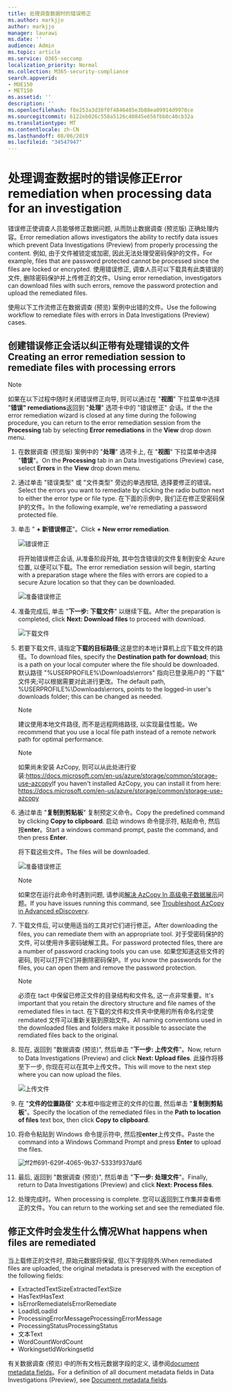 ```yaml
---
title: 处理调查数据时的错误修正
ms.author: markjjo
author: markjjo
manager: laurawi
ms.date: ''
audience: Admin
ms.topic: article
ms.service: O365-seccomp
localization_priority: Normal
ms.collection: M365-security-compliance
search.appverid:
- MOE150
- MET150
ms.assetid: ''
description: ''
ms.openlocfilehash: f8e253a3d38f0f4846485e3b88ea09914d9978ce
ms.sourcegitcommit: 6122eb026c558a5126c40845e656fbb0c40cb32a
ms.translationtype: MT
ms.contentlocale: zh-CN
ms.lasthandoff: 08/06/2019
ms.locfileid: "34547947"
---
```

# <a name="error-remediation-when-processing-data-for-an-investigation"></a><span data-ttu-id="0cfb5-102">处理调查数据时的错误修正</span><span class="sxs-lookup"><span data-stu-id="0cfb5-102">Error remediation when processing data for an investigation</span></span>

<span data-ttu-id="0cfb5-103">错误修正使调查人员能够修正数据问题, 从而防止数据调查 (预览版) 正确处理内容。</span><span class="sxs-lookup"><span data-stu-id="0cfb5-103">Error remediation allows investigators the ability to rectify data issues which prevent Data Investigations (Preview) from properly processing the content.</span></span> <span data-ttu-id="0cfb5-104">例如, 由于文件被锁定或加密, 因此无法处理受密码保护的文件。</span><span class="sxs-lookup"><span data-stu-id="0cfb5-104">For example, files that are password protected cannot be processed since the files are locked or encrypted.</span></span> <span data-ttu-id="0cfb5-105">使用错误修正, 调查人员可以下载具有此类错误的文件, 删除密码保护并上传修正的文件。</span><span class="sxs-lookup"><span data-stu-id="0cfb5-105">Using error remediation, investigators can download files with such errors, remove the password protection and upload the remediated files.</span></span>

<span data-ttu-id="0cfb5-106">使用以下工作流修正在数据调查 (预览) 案例中出错的文件。</span><span class="sxs-lookup"><span data-stu-id="0cfb5-106">Use the following workflow to remediate files with errors in Data Investigations (Preview) cases.</span></span>

## <a name="creating-an-error-remediation-session-to-remediate-files-with-processing-errors"></a><span data-ttu-id="0cfb5-107">创建错误修正会话以纠正带有处理错误的文件</span><span class="sxs-lookup"><span data-stu-id="0cfb5-107">Creating an error remediation session to remediate files with processing errors</span></span>

>[!NOTE]
><span data-ttu-id="0cfb5-108">如果在以下过程中随时关闭错误修正向导, 则可以通过在 "**视图**" 下拉菜单中选择 "**错误" remediations**返回到 "**处理**" 选项卡中的 "错误修正" 会话。</span><span class="sxs-lookup"><span data-stu-id="0cfb5-108">If the the error remediation wizard is closed at any time during the following procedure, you can return to the error remediation session from the **Processing** tab by selecting **Error remediations** in the **View** drop down menu.</span></span>

1. <span data-ttu-id="0cfb5-109">在数据调查 (预览版) 案例中的 "**处理**" 选项卡上, 在 "**视图**" 下拉菜单中选择 "**错误**"。</span><span class="sxs-lookup"><span data-stu-id="0cfb5-109">On the **Processing** tab in an Data Investigations (Preview) case, select **Errors** in the **View** drop down menu.</span></span>

2. <span data-ttu-id="0cfb5-110">通过单击 "错误类型" 或 "文件类型" 旁边的单选按钮, 选择要修正的错误。</span><span class="sxs-lookup"><span data-stu-id="0cfb5-110">Select the errors you want to remediate by clicking the radio button next to either the error type or file type.</span></span>  <span data-ttu-id="0cfb5-111">在下面的示例中, 我们正在修正受密码保护的文件。</span><span class="sxs-lookup"><span data-stu-id="0cfb5-111">In the following example, we're remediating a password protected file.</span></span>

3. <span data-ttu-id="0cfb5-112">单击 " **+ 新错误修正**"。</span><span class="sxs-lookup"><span data-stu-id="0cfb5-112">Click **+ New error remediation**.</span></span>

    ![错误修正](../media/8c2faf1a-834b-44fc-b418-6a18aed8b81a.png)

    <span data-ttu-id="0cfb5-114">将开始错误修正会话, 从准备阶段开始, 其中包含错误的文件复制到安全 Azure 位置, 以便可以下载。</span><span class="sxs-lookup"><span data-stu-id="0cfb5-114">The error remediation session will begin, starting with a preparation stage where the files with errors are copied to a secure Azure location so that they can be downloaded.</span></span>

    ![准备错误修正](../media/390572ec-7012-47c4-a6b6-4cbb5649e8a8.png)

4. <span data-ttu-id="0cfb5-116">准备完成后, 单击 "**下一步: 下载文件**" 以继续下载。</span><span class="sxs-lookup"><span data-stu-id="0cfb5-116">After the preparation is completed, click **Next: Download files** to proceed with download.</span></span>

    ![下载文件](../media/6ac04b09-8e13-414a-9e24-7c75ba586363.png)

5. <span data-ttu-id="0cfb5-118">若要下载文件, 请指定**下载的目标路径**;这是您的本地计算机上应下载文件的路径。</span><span class="sxs-lookup"><span data-stu-id="0cfb5-118">To download files, specify the **Destination path for download**; this is a path on your local computer where the file should be downloaded.</span></span>  <span data-ttu-id="0cfb5-119">默认路径 "%USERPROFILE%\Downloads\errors" 指向已登录用户的 "下载" 文件夹;可以根据需要对此进行更改。</span><span class="sxs-lookup"><span data-stu-id="0cfb5-119">The default path, %USERPROFILE%\Downloads\errors, points to the logged-in user's downloads folder; this can be changed as needed.</span></span>

    >[!NOTE]
    ><span data-ttu-id="0cfb5-120">建议使用本地文件路径, 而不是远程网络路径, 以实现最佳性能。</span><span class="sxs-lookup"><span data-stu-id="0cfb5-120">We recommend that you use a local file path instead of a remote network path for optimal performance.</span></span>

    > [!NOTE]
    > <span data-ttu-id="0cfb5-121">如果尚未安装 AzCopy, 则可以从此处进行安装:https://docs.microsoft.com/en-us/azure/storage/common/storage-use-azcopy</span><span class="sxs-lookup"><span data-stu-id="0cfb5-121">If you haven't installed AzCopy, you can install it from here: https://docs.microsoft.com/en-us/azure/storage/common/storage-use-azcopy</span></span>

6. <span data-ttu-id="0cfb5-122">通过单击 "**复制到剪贴板**" 复制预定义命令。</span><span class="sxs-lookup"><span data-stu-id="0cfb5-122">Copy the predefined command by clicking **Copy to clipboard**.</span></span> <span data-ttu-id="0cfb5-123">启动 windows 命令提示符, 粘贴命令, 然后按**enter**。</span><span class="sxs-lookup"><span data-stu-id="0cfb5-123">Start a windows command prompt, paste the command, and then press **Enter**.</span></span>  

    <span data-ttu-id="0cfb5-124">将下载这些文件。</span><span class="sxs-lookup"><span data-stu-id="0cfb5-124">The files will be downloaded.</span></span>

    ![准备错误修正](../media/f364ab4d-31c5-4375-b69f-650f694a2f69.png)

     > [!NOTE]
     > <span data-ttu-id="0cfb5-126">如果您在运行此命令时遇到问题, 请参阅[解决 AzCopy In 高级电子数据展示](../compliance20/troubleshooting-azcopy.md)问题。</span><span class="sxs-lookup"><span data-stu-id="0cfb5-126">If you have issues running this command, see [Troubleshoot AzCopy in Advanced eDiscovery](../compliance20/troubleshooting-azcopy.md).</span></span>

7. <span data-ttu-id="0cfb5-127">下载文件后, 可以使用适当的工具对它们进行修正。</span><span class="sxs-lookup"><span data-stu-id="0cfb5-127">After downloading the files, you can remediate them with an appropriate tool.</span></span> <span data-ttu-id="0cfb5-128">对于受密码保护的文件, 可以使用许多密码破解工具。</span><span class="sxs-lookup"><span data-stu-id="0cfb5-128">For password protected files, there are a number of password cracking tools you can use.</span></span> <span data-ttu-id="0cfb5-129">如果您知道这些文件的密码, 则可以打开它们并删除密码保护。</span><span class="sxs-lookup"><span data-stu-id="0cfb5-129">If you know the passwords for the files, you can open them and remove the password protection.</span></span>
    
   > [!NOTE]
    > <span data-ttu-id="0cfb5-130">必须在 tact 中保留已修正文件的目录结构和文件名, 这一点非常重要。</span><span class="sxs-lookup"><span data-stu-id="0cfb5-130">It's important that you retain the directory structure and file names of the remediated files in tact.</span></span>  <span data-ttu-id="0cfb5-131">在下载的文件和文件夹中使用的所有命名约定使 remdiated 文件可以重新关联到原始文件。</span><span class="sxs-lookup"><span data-stu-id="0cfb5-131">All naming conventions used in the downloaded files and folders make it possible to associate the remdiated files back to the original.</span></span>

8. <span data-ttu-id="0cfb5-132">现在, 返回到 "数据调查 (预览)", 然后单击 "**下一步: 上传文件**"。</span><span class="sxs-lookup"><span data-stu-id="0cfb5-132">Now, return to Data Investigations (Preview) and click **Next: Upload files**.</span></span>  <span data-ttu-id="0cfb5-133">此操作将移至下一步, 你现在可以在其中上传文件。</span><span class="sxs-lookup"><span data-stu-id="0cfb5-133">This will move to the next step where you can now upload the files.</span></span>

    ![上传文件](../media/af3d8617-1bab-4ecd-8de0-22e53acba240.png)

9. <span data-ttu-id="0cfb5-135">在 "**文件的位置路径**" 文本框中指定修正的文件的位置, 然后单击 "**复制到剪贴板**"。</span><span class="sxs-lookup"><span data-stu-id="0cfb5-135">Specify the location of the remediated files in the **Path to location of files** text box, then click **Copy to clipboard**.</span></span>

10. <span data-ttu-id="0cfb5-136">将命令粘贴到 Windows 命令提示符中, 然后按**enter**上传文件。</span><span class="sxs-lookup"><span data-stu-id="0cfb5-136">Paste the command into a Windows Command Prompt and press **Enter** to upload the files.</span></span>

    ![ff2ff691-629f-4065-9b37-5333f937daf6](../media/ff2ff691-629f-4065-9b37-5333f937daf6.png)

11. <span data-ttu-id="0cfb5-138">最后, 返回到 "数据调查 (预览)", 然后单击 "**下一步: 处理文件**"。</span><span class="sxs-lookup"><span data-stu-id="0cfb5-138">Finally, return to Data Investigations (Preview) and click **Next: Process files**.</span></span>

12. <span data-ttu-id="0cfb5-139">处理完成时。</span><span class="sxs-lookup"><span data-stu-id="0cfb5-139">When processing is complete.</span></span>  <span data-ttu-id="0cfb5-140">您可以返回到工作集并查看修正的文件。</span><span class="sxs-lookup"><span data-stu-id="0cfb5-140">You can return to the working set and see the remediated file.</span></span>

## <a name="what-happens-when-files-are-remediated"></a><span data-ttu-id="0cfb5-141">修正文件时会发生什么情况</span><span class="sxs-lookup"><span data-stu-id="0cfb5-141">What happens when files are remediated</span></span>

<span data-ttu-id="0cfb5-142">当上载修正的文件时, 原始元数据将保留, 但以下字段除外:</span><span class="sxs-lookup"><span data-stu-id="0cfb5-142">When remediated files are uploaded, the original metadata is preserved with the exception of the following fields:</span></span> 

- <span data-ttu-id="0cfb5-143">ExtractedTextSize</span><span class="sxs-lookup"><span data-stu-id="0cfb5-143">ExtractedTextSize</span></span>
- <span data-ttu-id="0cfb5-144">HasText</span><span class="sxs-lookup"><span data-stu-id="0cfb5-144">HasText</span></span>
- <span data-ttu-id="0cfb5-145">IsErrorRemediate</span><span class="sxs-lookup"><span data-stu-id="0cfb5-145">IsErrorRemediate</span></span>
- <span data-ttu-id="0cfb5-146">LoadId</span><span class="sxs-lookup"><span data-stu-id="0cfb5-146">LoadId</span></span>
- <span data-ttu-id="0cfb5-147">ProcessingErrorMessage</span><span class="sxs-lookup"><span data-stu-id="0cfb5-147">ProcessingErrorMessage</span></span>
- <span data-ttu-id="0cfb5-148">ProcessingStatus</span><span class="sxs-lookup"><span data-stu-id="0cfb5-148">ProcessingStatus</span></span>
- <span data-ttu-id="0cfb5-149">文本</span><span class="sxs-lookup"><span data-stu-id="0cfb5-149">Text</span></span>
- <span data-ttu-id="0cfb5-150">WordCount</span><span class="sxs-lookup"><span data-stu-id="0cfb5-150">WordCount</span></span>
- <span data-ttu-id="0cfb5-151">WorkingsetId</span><span class="sxs-lookup"><span data-stu-id="0cfb5-151">WorkingsetId</span></span>

<span data-ttu-id="0cfb5-152">有关数据调查 (预览) 中的所有文档元数据字段的定义, 请参阅[document metadata fields](document-metadata-fields.md)。</span><span class="sxs-lookup"><span data-stu-id="0cfb5-152">For a definition of all document metadata fields in Data Investigations (Preview), see [Document metadata fields](document-metadata-fields.md).</span></span>